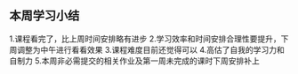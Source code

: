 ## 本周学习小结
1.课程看完了，比上周时间安排略有进步
2.学习效率和时间安排合理性要提升，下周调整为中午进行看看效果
3.课程难度目前还觉得可以
4.高估了自我的学习力和自制力
5.本周非必需提交的相关作业及第一周未完成的课时下周安排补上
